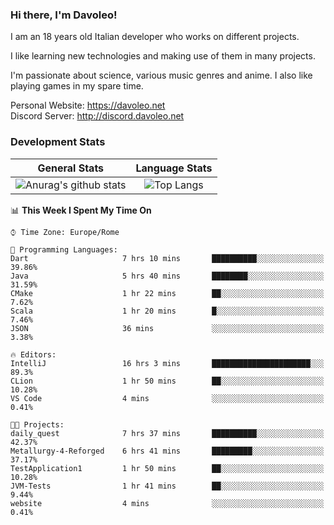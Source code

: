 ### Hi there, I'm Davoleo!

I am an 18 years old Italian developer who works on different projects.

I like learning new technologies and making use of them in many projects.

I'm passionate about science, various music genres and anime.
I also like playing games in my spare time.

Personal Website: https://davoleo.net <br>
Discord Server: http://discord.davoleo.net

### Development Stats

General Stats             |  Language Stats
:-------------------------:|:-------------------------:
![Anurag's github stats](https://github-readme-stats.vercel.app/api?username=Davoleo&count_private=true&show_icons=true&theme=tokyonight)  |  ![Top Langs](https://github-readme-stats.vercel.app/api/top-langs/?username=Davoleo&theme=tokyonight&layout=compact)



<!--START_SECTION:waka-->
📊 **This Week I Spent My Time On** 

```text
⌚︎ Time Zone: Europe/Rome

💬 Programming Languages: 
Dart                     7 hrs 10 mins       ██████████░░░░░░░░░░░░░░░   39.86% 
Java                     5 hrs 40 mins       ████████░░░░░░░░░░░░░░░░░   31.59% 
CMake                    1 hr 22 mins        ██░░░░░░░░░░░░░░░░░░░░░░░   7.62% 
Scala                    1 hr 20 mins        █░░░░░░░░░░░░░░░░░░░░░░░░   7.46% 
JSON                     36 mins             ░░░░░░░░░░░░░░░░░░░░░░░░░   3.38%

🔥 Editors: 
IntelliJ                 16 hrs 3 mins       ██████████████████████░░░   89.3% 
CLion                    1 hr 50 mins        ██░░░░░░░░░░░░░░░░░░░░░░░   10.28% 
VS Code                  4 mins              ░░░░░░░░░░░░░░░░░░░░░░░░░   0.41%

🐱‍💻 Projects: 
daily_quest              7 hrs 37 mins       ██████████░░░░░░░░░░░░░░░   42.37% 
Metallurgy-4-Reforged    6 hrs 41 mins       █████████░░░░░░░░░░░░░░░░   37.17% 
TestApplication1         1 hr 50 mins        ██░░░░░░░░░░░░░░░░░░░░░░░   10.28% 
JVM-Tests                1 hr 41 mins        ██░░░░░░░░░░░░░░░░░░░░░░░   9.44% 
website                  4 mins              ░░░░░░░░░░░░░░░░░░░░░░░░░   0.41%

```


<!--END_SECTION:waka-->

<!--
**Davoleo/Davoleo** is a ✨ _special_ ✨ repository because its `README.md` (this file) appears on your GitHub profile.

https://gist.github.com/Davoleo/43516c64c8169e24dc2571c34713863b

Here are some ideas to get you started:

- 🔭 I’m currently working on ...
- 🌱 I’m currently learning ...
- 👯 I’m looking to collaborate on ...
- 🤔 I’m looking for help with ...
- 💬 Ask me about ...
- 📫 How to reach me: ...
- 😄 Pronouns: ...
- ⚡ Fun fact: ...
-->
